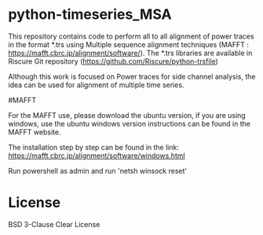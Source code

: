# python-timeseries_MSA


This repository contains code to perform all to all alignment of power traces in the format *.trs using Multiple sequence alignment techniques (MAFFT : https://mafft.cbrc.jp/alignment/software/).
The *.trs libraries are available in Riscure Git repository (https://github.com/Riscure/python-trsfile)

Although this work is focused on Power traces for side channel analysis, the idea can be used for alignment of multiple time series.


#MAFFT

For the MAFFT use, please download the ubuntu version, if you are using windows, use the ubuntu windows version instructions can be found in the MAFFT website. 

The installation step by step can be found in the link: https://mafft.cbrc.jp/alignment/software/windows.html

Run powershell as admin and run 'netsh winsock reset'

# License

BSD 3-Clause Clear License
